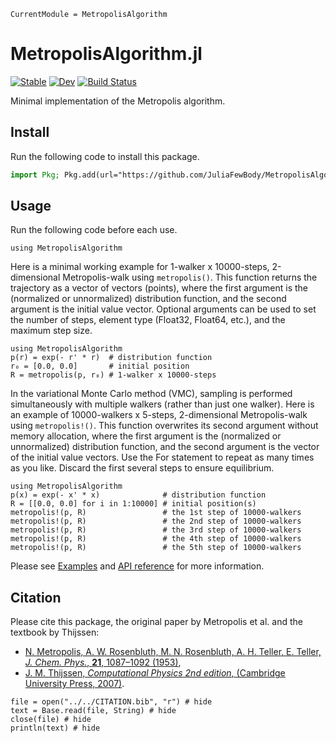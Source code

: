 ```@meta
CurrentModule = MetropolisAlgorithm
```

# MetropolisAlgorithm.jl

[![Stable](https://img.shields.io/badge/docs-stable-blue.svg)](https://JuliaFewBody.github.io/MetropolisAlgorithm.jl/stable/)
[![Dev](https://img.shields.io/badge/docs-dev-blue.svg)](https://JuliaFewBody.github.io/MetropolisAlgorithm.jl/dev/)
[![Build Status](https://github.com/JuliaFewBody/MetropolisAlgorithm.jl/actions/workflows/CI.yml/badge.svg?branch=main)](https://github.com/JuliaFewBody/MetropolisAlgorithm.jl/actions/workflows/CI.yml?query=branch%3Amain)

Minimal implementation of the Metropolis algorithm.

## Install

Run the following code to install this package.

```julia
import Pkg; Pkg.add(url="https://github.com/JuliaFewBody/MetropolisAlgorithm.jl.git")
```

## Usage

Run the following code before each use.

```@example
using MetropolisAlgorithm
```

Here is a minimal working example for 1-walker x 10000-steps, 2-dimensional Metropolis-walk using `metropolis()`. This function returns the trajectory as a vector of vectors (points), where the first argument is the (normalized or unnormalized) distribution function, and the second argument is the initial value vector. Optional arguments can be used to set the number of steps, element type (Float32, Float64, etc.), and the maximum step size. 

```@example
using MetropolisAlgorithm
p(r) = exp(- r' * r)  # distribution function
r₀ = [0.0, 0.0]       # initial position
R = metropolis(p, r₀) # 1-walker x 10000-steps
```

In the variational Monte Carlo method (VMC), sampling is performed simultaneously with multiple walkers (rather than just one walker). Here is an example of 10000-walkers x 5-steps, 2-dimensional Metropolis-walk using `metropolis!()`. This function overwrites its second argument without memory allocation, where the first argument is the (normalized or unnormalized) distribution function, and the second argument is the vector of the initial value vectors. Use the For statement to repeat as many times as you like. Discard the first several steps to ensure equilibrium.

```@example
using MetropolisAlgorithm
p(x) = exp(- x' * x)              # distribution function
R = [[0.0, 0.0] for i in 1:10000] # initial position(s)
metropolis!(p, R)                 # the 1st step of 10000-walkers
metropolis!(p, R)                 # the 2nd step of 10000-walkers
metropolis!(p, R)                 # the 3rd step of 10000-walkers
metropolis!(p, R)                 # the 4th step of 10000-walkers
metropolis!(p, R)                 # the 5th step of 10000-walkers
```

Please see [Examples](./examples.md) and [API reference](./API.md) for more information.

## Citation

Please cite this package, the original paper by Metropolis et al. and the textbook by Thijssen:
- [N. Metropolis, A. W. Rosenbluth, M. N. Rosenbluth, A. H. Teller, E. Teller, _J. Chem. Phys._, **21**, 1087–1092 (1953)](https://doi.org/10.1063/1.1699114),
- [J. M. Thijssen, _Computational Physics 2nd edition_, (Cambridge University Press, 2007)](https://doi.org/10.1017/CBO9781139171397).

```@example
file = open("../../CITATION.bib", "r") # hide
text = Base.read(file, String) # hide
close(file) # hide
println(text) # hide
```
